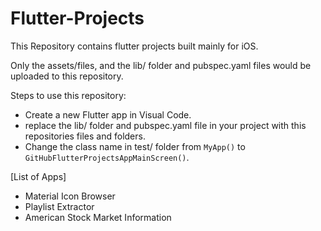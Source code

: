 # Flutter-Projects
This Repository contains flutter projects built mainly for iOS. 

Only the assets/files, and the lib/ folder and pubspec.yaml files would be uploaded to this repository.

Steps to use this repository:
* Create a new Flutter app in Visual Code.
* replace the lib/ folder and pubspec.yaml file in your project with this repositories files and folders.
* Change the class name in test/ folder from `MyApp()` to `GitHubFlutterProjectsAppMainScreen()`.

[List of Apps]
 * Material Icon Browser
 * Playlist Extractor
 * American Stock Market Information
